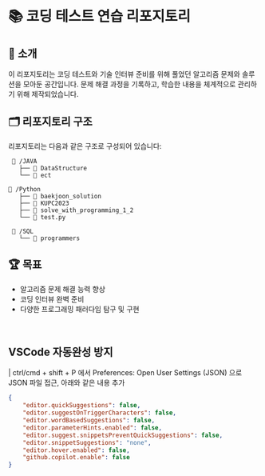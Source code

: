 # 📚 코딩 테스트 연습 리포지토리
## 🚀 소개
이 리포지토리는 코딩 테스트와 기술 인터뷰 준비를 위해 풀었던 알고리즘 문제와 솔루션을 모아둔 공간입니다. 문제 해결 과정을 기록하고, 학습한 내용을 체계적으로 관리하기 위해 제작되었습니다.

## 🗂️ 리포지토리 구조

리포지토리는 다음과 같은 구조로 구성되어 있습니다:
```
 📂 /JAVA
   ├── 📂 DataStructure
   └── 📂 ect

📂 /Python
   ├── 📂 baekjoon_solution
   ├── 📂 KUPC2023
   ├── 📂 solve_with_programming_1_2
   └── 🐍 test.py

 📂 /SQL
   └── 📂 programmers
```

## 🏆 목표
- 알고리즘 문제 해결 능력 향상
- 코딩 인터뷰 완벽 준비
- 다양한 프로그래밍 패러다임 탐구 및 구현
<br>

## VSCode 자동완성 방지
| ctrl/cmd + shift + P 에서 Preferences: Open User Settings (JSON) 으로 JSON 파일 접근, 아래와 같은 내용 추가

```JSON
{
    "editor.quickSuggestions": false,
    "editor.suggestOnTriggerCharacters": false,
    "editor.wordBasedSuggestions": false,
    "editor.parameterHints.enabled": false,
    "editor.suggest.snippetsPreventQuickSuggestions": false,
    "editor.snippetSuggestions": "none",
    "editor.hover.enabled": false,
    "github.copilot.enable": false
}
```

